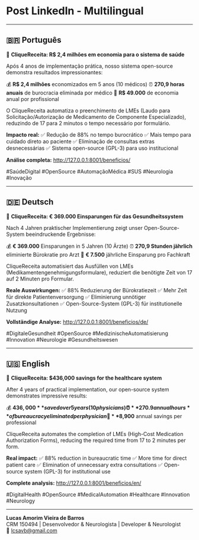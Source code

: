 # Post LinkedIn - Multilingual

---

## 🇧🇷 Português

🏥 **CliqueReceita: R$ 2,4 milhões em economia para o sistema de saúde**

Após 4 anos de implementação prática, nosso sistema open-source demonstra resultados impressionantes:

💰 **R$ 2,4 milhões** economizados em 5 anos (10 médicos)
⏰ **270,9 horas anuais** de burocracia eliminada por médico
🎯 **R$ 49.000** de economia anual por profissional

O CliqueReceita automatiza o preenchimento de LMEs (Laudo para Solicitação/Autorização de Medicamento de Componente Especializado), reduzindo de 17 para 2 minutos o tempo necessário por formulário.

**Impacto real:**
✅ Redução de 88% no tempo burocrático
✅ Mais tempo para cuidado direto ao paciente
✅ Eliminação de consultas extras desnecessárias
✅ Sistema open-source (GPL-3) para uso institucional

**Análise completa:** http://127.0.0.1:8001/beneficios/

#SaúdeDigital #OpenSource #AutomaçãoMédica #SUS #Neurologia #Inovação

---

## 🇩🇪 Deutsch

🏥 **CliqueReceita: € 369.000 Einsparungen für das Gesundheitssystem**

Nach 4 Jahren praktischer Implementierung zeigt unser Open-Source-System beeindruckende Ergebnisse:

💰 **€ 369.000** Einsparungen in 5 Jahren (10 Ärzte)
⏰ **270,9 Stunden jährlich** eliminierte Bürokratie pro Arzt
🎯 **€ 7.500** jährliche Einsparung pro Fachkraft

CliqueReceita automatisiert das Ausfüllen von LMEs (Medikamentengenehmigungsformulare), reduziert die benötigte Zeit von 17 auf 2 Minuten pro Formular.

**Reale Auswirkungen:**
✅ 88% Reduzierung der Bürokratiezeit
✅ Mehr Zeit für direkte Patientenversorgung
✅ Eliminierung unnötiger Zusatzkonsultationen
✅ Open-Source-System (GPL-3) für institutionelle Nutzung

**Vollständige Analyse:** http://127.0.0.1:8001/beneficios/de/

#DigitaleGesundheit #OpenSource #MedizinischeAutomatisierung #Innovation #Neurologie #Gesundheitswesen

---

## 🇺🇸 English

🏥 **CliqueReceita: $436,000 savings for the healthcare system**

After 4 years of practical implementation, our open-source system demonstrates impressive results:

💰 **$436,000** saved over 5 years (10 physicians)
⏰ **270.9 annual hours** of bureaucracy eliminated per physician
🎯 **$8,900** annual savings per professional

CliqueReceita automates the completion of LMEs (High-Cost Medication Authorization Forms), reducing the required time from 17 to 2 minutes per form.

**Real impact:**
✅ 88% reduction in bureaucratic time
✅ More time for direct patient care
✅ Elimination of unnecessary extra consultations
✅ Open-source system (GPL-3) for institutional use

**Complete analysis:** http://127.0.0.1:8001/beneficios/en/

#DigitalHealth #OpenSource #MedicalAutomation #Healthcare #Innovation #Neurology

---

**Lucas Amorim Vieira de Barros**  
CRM 150494 | Desenvolvedor & Neurologista | Developer & Neurologist  
📧 lcsavb@gmail.com
